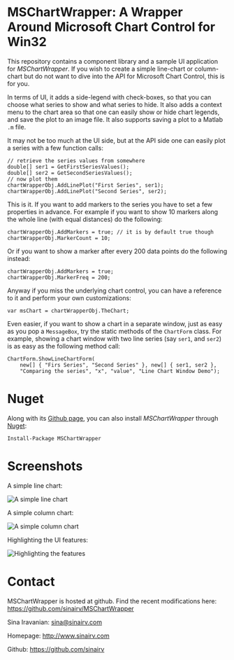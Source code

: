 # MSChartWrapper: A Wrapper Around Microsoft Chart Control for Win32

This repository contains a component library and a sample UI application for *MSChartWrapper*. If you wish to create a simple line-chart or column-chart but do not want to dive into the API for Microsoft Chart Control, this is for you.

In terms of UI, it adds a side-legend with check-boxes, so that you can choose what series to show and what series to hide. It also adds a context menu to the chart area so that one can easily show or hide chart legends, and save the plot to an image file. It also supports saving a plot to a Matlab `.m` file.

It may not be too much at the UI side, but at the API side one can easily plot a series with a few function calls:

	// retrieve the series values from somewhere
	double[] ser1 = GetFirstSeriesValues();
	double[] ser2 = GetSecondSeriesValues();
	// now plot them
	chartWrapperObj.AddLinePlot("First Series", ser1);
	chartWrapperObj.AddLinePlot("Second Series", ser2);
	
This is it. If you want to add markers to the series you have to set a few properties in advance. For example if you want to show 10 markers along the whole line (with equal distances) do the following:

	chartWrapperObj.AddMarkers = true; // it is by default true though
	chartWrapperObj.MarkerCount = 10;
	
Or if you want to show a marker after every 200 data points do the following instead:

	chartWrapperObj.AddMarkers = true;
	chartWrapperObj.MarkerFreq = 200;

Anyway if you miss the underlying chart control, you can have a reference to it and perform your own customizations:

	var msChart = chartWrapperObj.TheChart;

Even easier, if you want to show a chart in a separate window, just as easy as you pop a `MessageBox`, try the static methods of the `ChartForm` class. For example, showing a chart window with two line series (say `ser1`, and `ser2`) is as easy as the following method call:

	ChartForm.ShowLineChartForm(
		new[] { "Firs Series", "Second Series" }, new[] { ser1, ser2 }, 
		"Comparing the series", "x", "value", "Line Chart Window Demo");


# Nuget

Along with its [Github page](https://github.com/sinairv/MSChartWrapper), you can also install *MSChartWrapper* through [Nuget](https://nuget.org/packages/MSChartWrapper/):

	Install-Package MSChartWrapper 


# Screenshots

A simple line chart:

![A simple line chart](http://sinairv.github.com/MSChartWrapper/images/LineChart.png)

A simple column chart:

![A simple column chart](http://sinairv.github.com/MSChartWrapper/images/ColumnChart.png)

Highlighting the UI features:

![Highlighting the features](http://sinairv.github.com/MSChartWrapper/images/Capabilities.png)

# Contact

MSChartWrapper is hosted at github. Find the recent modifications here: https://github.com/sinairv/MSChartWrapper

Sina Iravanian: sina@sinairv.com

Homepage: http://www.sinairv.com

Github: https://github.com/sinairv

